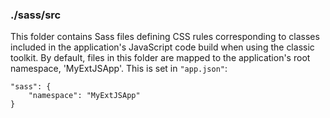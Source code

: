 ### ./sass/src

This folder contains Sass files defining CSS rules corresponding to classes
included in the application's JavaScript code build when using the classic toolkit.
By default, files in this folder are mapped to the application's root namespace, 'MyExtJSApp'.
This is set in `"app.json"`:

    "sass": {
        "namespace": "MyExtJSApp"
    }